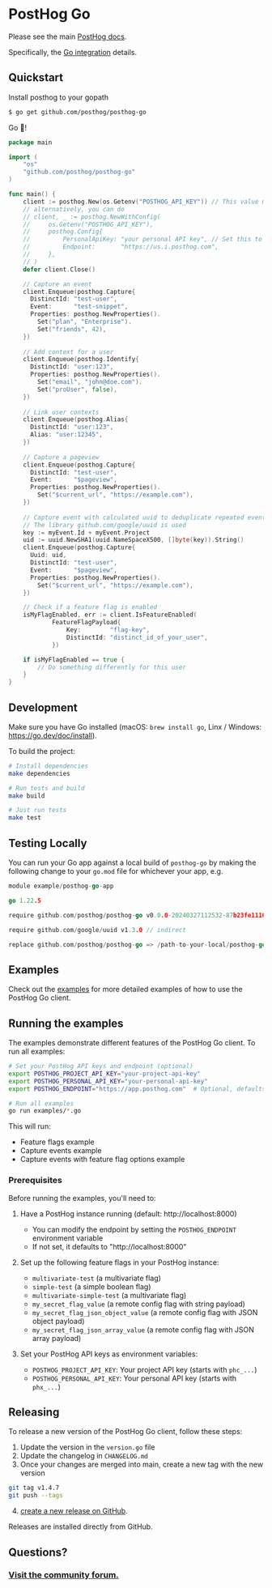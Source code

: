 # PostHog Go

Please see the main [PostHog docs](https://posthog.com/docs).

Specifically, the [Go integration](https://posthog.com/docs/integrations/go-integration) details.

## Quickstart

Install posthog to your gopath

```bash
$ go get github.com/posthog/posthog-go
```

Go 🦔!

```go
package main

import (
    "os"
    "github.com/posthog/posthog-go"
)

func main() {
    client := posthog.New(os.Getenv("POSTHOG_API_KEY")) // This value must be set to the project API key in PostHog
    // alternatively, you can do 
    // client, _ := posthog.NewWithConfig(
    //     os.Getenv("POSTHOG_API_KEY"),
    //     posthog.Config{
    //         PersonalApiKey: "your personal API key", // Set this to your personal API token you want feature flag evaluation to be more performant.  This will incur more costs, though
    //         Endpoint:       "https://us.i.posthog.com",
    //     },
    // )
    defer client.Close()

    // Capture an event
    client.Enqueue(posthog.Capture{
      DistinctId: "test-user",
      Event:      "test-snippet",
      Properties: posthog.NewProperties().
        Set("plan", "Enterprise").
        Set("friends", 42),
    })
    
    // Add context for a user
    client.Enqueue(posthog.Identify{
      DistinctId: "user:123",
      Properties: posthog.NewProperties().
        Set("email", "john@doe.com").
        Set("proUser", false),
    })
    
    // Link user contexts
    client.Enqueue(posthog.Alias{
      DistinctId: "user:123",
      Alias: "user:12345",
    })
    
    // Capture a pageview
    client.Enqueue(posthog.Capture{
      DistinctId: "test-user",
      Event:      "$pageview",
      Properties: posthog.NewProperties().
        Set("$current_url", "https://example.com"),
    })
    
    // Capture event with calculated uuid to deduplicate repeated events. 
    // The library github.com/google/uuid is used
    key := myEvent.Id + myEvent.Project
    uid := uuid.NewSHA1(uuid.NameSpaceX500, []byte(key)).String()
    client.Enqueue(posthog.Capture{
      Uuid: uid,
      DistinctId: "test-user",
      Event:      "$pageview",
      Properties: posthog.NewProperties().
        Set("$current_url", "https://example.com"),
    })

    // Check if a feature flag is enabled
    isMyFlagEnabled, err := client.IsFeatureEnabled(
            FeatureFlagPayload{
                Key:        "flag-key",
                DistinctId: "distinct_id_of_your_user",
            })

    if isMyFlagEnabled == true {
        // Do something differently for this user
    }
}
```

## Development

Make sure you have Go installed (macOS: `brew install go`, Linx / Windows: https://go.dev/doc/install).

To build the project:

```bash
# Install dependencies
make dependencies

# Run tests and build
make build

# Just run tests
make test
```

## Testing Locally

You can run your Go app against a local build of `posthog-go` by making the following change to your `go.mod` file for whichever your app, e.g.

```Go
module example/posthog-go-app

go 1.22.5

require github.com/posthog/posthog-go v0.0.0-20240327112532-87b23fe11103

require github.com/google/uuid v1.3.0 // indirect

replace github.com/posthog/posthog-go => /path-to-your-local/posthog-go
```

## Examples

Check out the [examples](examples/README.md) for more detailed examples of how to use the PostHog Go client.

## Running the examples

The examples demonstrate different features of the PostHog Go client. To run all examples:

```bash
# Set your PostHog API keys and endpoint (optional)
export POSTHOG_PROJECT_API_KEY="your-project-api-key"
export POSTHOG_PERSONAL_API_KEY="your-personal-api-key"
export POSTHOG_ENDPOINT="https://app.posthog.com"  # Optional, defaults to http://localhost:8000

# Run all examples
go run examples/*.go
```

This will run:

- Feature flags example
- Capture events example
- Capture events with feature flag options example

### Prerequisites

Before running the examples, you'll need to:

1. Have a PostHog instance running (default: http://localhost:8000)
   - You can modify the endpoint by setting the `POSTHOG_ENDPOINT` environment variable
   - If not set, it defaults to "http://localhost:8000"

2. Set up the following feature flags in your PostHog instance:
   - `multivariate-test` (a multivariate flag)
   - `simple-test` (a simple boolean flag)
   - `multivariate-simple-test` (a multivariate flag)
   - `my_secret_flag_value` (a remote config flag with string payload)
   - `my_secret_flag_json_object_value` (a remote config flag with JSON object payload)
   - `my_secret_flag_json_array_value` (a remote config flag with JSON array payload)

3. Set your PostHog API keys as environment variables:
   - `POSTHOG_PROJECT_API_KEY`: Your project API key (starts with `phc_...`)
   - `POSTHOG_PERSONAL_API_KEY`: Your personal API key (starts with `phx_...`)

## Releasing

To release a new version of the PostHog Go client, follow these steps:

1. Update the version in the `version.go` file
2. Update the changelog in `CHANGELOG.md`
3. Once your changes are merged into main, create a new tag with the new version

```bash
git tag v1.4.7
git push --tags
```

4. [create a new release on GitHub](https://github.com/PostHog/posthog-go/releases/new).

Releases are installed directly from GitHub.

## Questions?

### [Visit the community forum.](https://posthog.com/questions)

